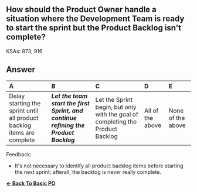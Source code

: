 ## How should the Product Owner handle a situation where the Development Team is ready to start the sprint but the Product Backlog isn't complete?

KSAs: 873, 916

## Answer
| A | ***B*** | C | D | E |
| :--- | :--- | :--- | :--- | :--- |
| Delay starting the sprint until all product backlog items are complete | ***Let the team start the first Sprint, and continue refining the Product Backlog*** | Let the Sprint begin, but only with the goal of completing the Product Backlog | All of the above | None of the above |


Feedback:

- It's not necessary to identify all product backlog items before starting the next sprint; afterall, the backlog is never really complete.

[**<- Back To Basic PO**](../../../Basic_PO.md)

